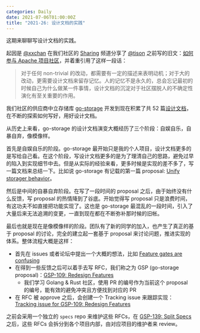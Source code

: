 ```yaml
---
categories: Daily
date: 2021-07-06T01:00:00Z
title: "2021-26: 设计文档的实践"
---
```


这期来聊聊写设计文档的实践。

起因是 [@xxchan](https://github.com/xxchan) 在我们社区的 [Sharing](https://matrix.to/#/#sharing:aos.dev) 频道分享了 [@tison](https://github.com/tisonkun/) 之前写的旧文：[如何参与 Apache 项目社区](https://zhuanlan.zhihu.com/p/93334196)，并着重引用了这样一段话：

> 对于任何 non-trivial 的改动，都需要有一定的描述来表明动机；对于大的改动，更需要设计文档来留存记忆。人的记忆不是永久的，总会忘记最初的时候自己为什么做某一件事情，设计文档的沉淀对于社区摆脱人的不确定性演化有至关重要的作用。

我们社区的供应商中立存储库 [go-storage](https://github.com/beyondstorage/go-storage) 开发到现在积累了共 52 篇[设计文档](https://github.com/beyondstorage/go-storage/tree/master/docs/rfcs)，在不断的探索如何写好，用好设计文档。

从历史上来看，go-storage 的设计文档演变大概经历了三个阶段：自娱自乐，自暴自弃，像模像样。

首先是自娱自乐的阶段。go-storage 最开始只是我的个人项目，设计文档更多的是写给自己看。在这个阶段，写设计文档更多的是为了理清自己的思路，避免过早的陷入到实现细节中去。但是从实际的经验来看，更多时候是实现的差不多了，写一篇文档来总结一下。比如说 go-storage 有记载的第一篇 proposal: [Unify storager behavior](https://github.com/beyondstorage/go-storage/blob/master/docs/rfcs/1-unify-storager-behavior.md)。

然后是中间的自暴自弃阶段。在写了一段时间的 proposal 之后，由于始终没有什么反馈，写 proposal 的热情降到了谷底。开始觉得写 proposal 只是浪费时间，有这功夫不如直接把功能实现了。这也是 go-storage 最混乱的一段时间，引入了大量后来无法追溯的变更，一直到现在都在不断弥补那时候的旧帐。

最后也就是现在是像模像样的阶段。团队有了新的同学的加入，也产生了真正的基于 proposal 的讨论，完全的建立起一套基于 proposal 来讨论问题，推进实现的体系。整体流程大概是这样：

- 首先在 issues 或者论坛中提出一个大概的想法，比如 [Feature gates are confusing](https://github.com/beyondstorage/specs/issues/107)
- 在得到一些反馈之后可以着手去写 RFC，我们称之为 GSP (go-storage proposal)：[GSP-109: Redesign Features](https://github.com/beyondstorage/specs/pull/109)
  - 我们学习 Golang & Rust 社区，使用 PR 的编号作为当前这个 proposal 的编号，能有效的避免冲突且方便找到对应的 PR
- 在 RFC 被 approve 之后，会创建一个 Tracking issue 来跟踪实现：[Tracking issue for GSP-109: Redesign Features](https://github.com/beyondstorage/go-storage/issues/603)

之前会采用一个独立的 `specs` repo 来维护这些 RFCs，在 [GSP-139: Split Specs](https://github.com/beyondstorage/specs/blob/master/rfcs/139-split-specs.md) 之后，这些 RFCs 会拆分到各个项目内部，由对应项目的维护者来 review。
